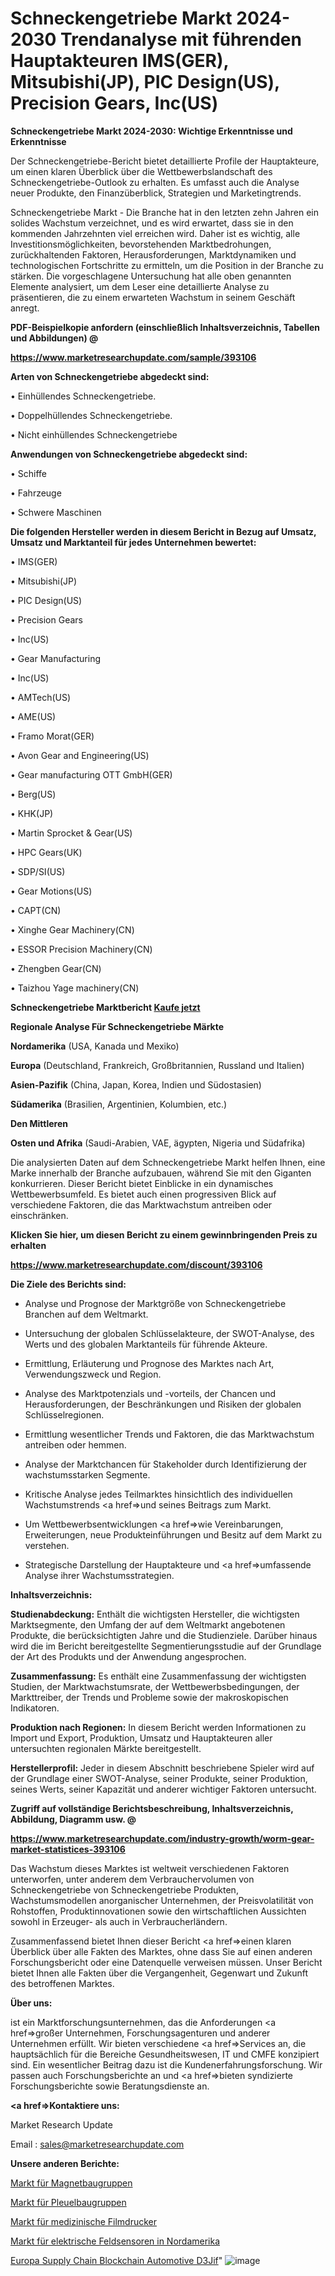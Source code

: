 # Schneckengetriebe Markt 2024-2030 Trendanalyse mit führenden Hauptakteuren IMS(GER), Mitsubishi(JP), PIC Design(US), Precision Gears, Inc(US)

<strong>Schneckengetriebe Markt 2024-2030: Wichtige Erkenntnisse und Erkenntnisse</strong>

Der Schneckengetriebe-Bericht bietet detaillierte Profile der Hauptakteure, um einen klaren Überblick über die Wettbewerbslandschaft des Schneckengetriebe-Outlook zu erhalten. Es umfasst auch die Analyse neuer Produkte, den Finanzüberblick, Strategien und Marketingtrends.

Schneckengetriebe Markt - Die Branche hat in den letzten zehn Jahren ein solides Wachstum verzeichnet, und es wird erwartet, dass sie in den kommenden Jahrzehnten viel erreichen wird. Daher ist es wichtig, alle Investitionsmöglichkeiten, bevorstehenden Marktbedrohungen, zurückhaltenden Faktoren, Herausforderungen, Marktdynamiken und technologischen Fortschritte zu ermitteln, um die Position in der Branche zu stärken. Die vorgeschlagene Untersuchung hat alle oben genannten Elemente analysiert, um dem Leser eine detaillierte Analyse zu präsentieren, die zu einem erwarteten Wachstum in seinem Geschäft anregt.



<strong><b>PDF-Beispielkopie anfordern (einschließlich Inhaltsverzeichnis, Tabellen und Abbildungen) @ </b></strong>

<strong><a href=https://www.marketresearchupdate.com/sample/393106>

<strong>https://www.marketresearchupdate.com/sample/393106</u></a></strong></strong>



<strong>Arten von Schneckengetriebe abgedeckt sind:</strong>

• Einhüllendes Schneckengetriebe.

• Doppelhüllendes Schneckengetriebe.

• Nicht einhüllendes Schneckengetriebe



<strong>Anwendungen von Schneckengetriebe abgedeckt sind:</strong>

• Schiffe

• Fahrzeuge

• Schwere Maschinen



<strong>Die folgenden Hersteller werden in diesem Bericht in Bezug auf Umsatz, Umsatz und Marktanteil für jedes Unternehmen bewertet:</strong>

• IMS(GER)

• Mitsubishi(JP)

• PIC Design(US)

• Precision Gears

• Inc(US)

• Gear Manufacturing

• Inc(US)

• AMTech(US)

• AME(US)

• Framo Morat(GER)

• Avon Gear and Engineering(US)

• Gear manufacturing OTT GmbH(GER)

• Berg(US)

• KHK(JP)

• Martin Sprocket & Gear(US)

• HPC Gears(UK)

• SDP/SI(US)

• Gear Motions(US)

• CAPT(CN)

• Xinghe Gear Machinery(CN)

• ESSOR Precision Machinery(CN)

• Zhengben Gear(CN)

• Taizhou Yage machinery(CN)



<strong>Schneckengetriebe Marktbericht <a href=https://www.marketresearchupdate.com/buynow/393106>Kaufe jetzt</a></strong>



<strong>Regionale Analyse Für Schneckengetriebe Märkte</strong>



<strong>Nordamerika</strong> (USA, Kanada und Mexiko)



<strong>Europa</strong> (Deutschland, Frankreich, Großbritannien, Russland und Italien)



<strong>Asien-Pazifik</strong> (China, Japan, Korea, Indien und Südostasien)



<strong>Südamerika</strong> (Brasilien, Argentinien, Kolumbien, etc.)



<strong>Den Mittleren</strong> 

<strong>Osten und Afrika</strong> (Saudi-Arabien, VAE, ägypten, Nigeria und Südafrika)

Die analysierten Daten auf dem Schneckengetriebe Markt helfen Ihnen, eine Marke innerhalb der Branche aufzubauen, während Sie mit den Giganten konkurrieren. Dieser Bericht bietet Einblicke in ein dynamisches Wettbewerbsumfeld. Es bietet auch einen progressiven Blick auf verschiedene Faktoren, die das Marktwachstum antreiben oder einschränken.



<strong>Klicken Sie hier, um diesen Bericht zu einem gewinnbringenden Preis zu erhalten
</strong>

<strong><a href=https://www.marketresearchupdate.com/discount/393106>https://www.marketresearchupdate.com/discount/393106</b></u></strong></a>



<strong>Die Ziele des Berichts sind:</strong>

- Analyse und Prognose der Marktgröße von Schneckengetriebe Branchen auf dem Weltmarkt.

- Untersuchung der globalen Schlüsselakteure, der SWOT-Analyse, des Werts und des globalen Marktanteils für führende Akteure.

- Ermittlung, Erläuterung und Prognose des Marktes nach Art, Verwendungszweck und Region.

- Analyse des Marktpotenzials und -vorteils, der Chancen und Herausforderungen, der Beschränkungen und Risiken der globalen Schlüsselregionen.

- Ermittlung wesentlicher Trends und Faktoren, die das Marktwachstum antreiben oder hemmen.

- Analyse der Marktchancen für Stakeholder durch Identifizierung der wachstumsstarken Segmente.

- Kritische Analyse jedes Teilmarktes hinsichtlich des individuellen Wachstumstrends <a href=>und</a> seines Beitrags zum Markt.

- Um Wettbewerbsentwicklungen <a href=>wie</a> Vereinbarungen, Erweiterungen, neue Produkteinführungen und Besitz auf dem Markt zu verstehen.

- Strategische Darstellung der Hauptakteure und <a href=>umfas</a>sende Analyse ihrer Wachstumsstrategien.



<strong>Inhaltsverzeichnis:</strong>



<strong>Studienabdeckung:</strong> Enthält die wichtigsten Hersteller, die wichtigsten Marktsegmente, den Umfang der auf dem Weltmarkt angebotenen Produkte, die berücksichtigten Jahre und die Studienziele. Darüber hinaus wird die im Bericht bereitgestellte Segmentierungsstudie auf der Grundlage der Art des Produkts und der Anwendung angesprochen.



<strong>Zusammenfassung:</strong> Es enthält eine Zusammenfassung der wichtigsten Studien, der Marktwachstumsrate, der Wettbewerbsbedingungen, der Markttreiber, der Trends und Probleme sowie der makroskopischen Indikatoren.



<strong>Produktion nach Regionen:</strong> In diesem Bericht werden Informationen zu Import und Export, Produktion, Umsatz und Hauptakteuren aller untersuchten regionalen Märkte bereitgestellt.



<strong>Herstellerprofil:</strong> Jeder in diesem Abschnitt beschriebene Spieler wird auf der Grundlage einer SWOT-Analyse, seiner Produkte, seiner Produktion, seines Werts, seiner Kapazität und anderer wichtiger Faktoren untersucht.



<strong><b>Zugriff auf vollständige Berichtsbeschreibung, Inhaltsverzeichnis, Abbildung, Diagramm usw. @ </b></strong>

<strong><a href=https://www.marketresearchupdate.com/industry-growth/worm-gear-market-statistices-393106>https://www.marketresearchupdate.com/industry-growth/worm-gear-market-statistices-393106</a></strong>

Das Wachstum dieses Marktes ist weltweit verschiedenen Faktoren unterworfen, unter anderem dem Verbrauchervolumen von Schneckengetriebe von Schneckengetriebe Produkten, Wachstumsmodellen anorganischer Unternehmen, der Preisvolatilität von Rohstoffen, Produktinnovationen sowie den wirtschaftlichen Aussichten sowohl in Erzeuger- als auch in Verbraucherländern.

Zusammenfassend bietet Ihnen dieser Bericht <a href=>einen</a> klaren Überblick über alle Fakten des Marktes, ohne dass Sie auf einen anderen Forschungsbericht oder eine Datenquelle verweisen müssen. Unser Bericht bietet Ihnen alle Fakten über die Vergangenheit, Gegenwart und Zukunft des betroffenen Marktes.



<strong>Über uns:</strong>

 ist ein Marktforschungsunternehmen, das die Anforderungen <a href=>großer</a> Unternehmen, Forschungsagenturen und anderer Unternehmen erfüllt. Wir bieten verschiedene <a href=>Services</a> an, die hauptsächlich für die Bereiche Gesundheitswesen, IT und CMFE konzipiert sind. Ein wesentlicher Beitrag dazu ist die Kundenerfahrungsforschung. Wir passen auch Forschungsberichte an und <a href=>bieten</a> syndizierte Forschungsberichte sowie Beratungsdienste an.



<strong><a href=>Kontaktiere uns:</a></strong>

Market Research Update

Email : sales@marketresearchupdate.com



<strong>Unsere anderen Berichte:</strong>

<a href=https://www.linkedin.com/pulse/magnet-assemblies-market-2023-challenges-business>Markt für Magnetbaugruppen</a>

<a href=https://www.linkedin.com/pulse/connecting-rod-assy-market-report-2023-top-company>Markt für Pleuelbaugruppen</a>

<a href=https://www.linkedin.com/pulse/medical-film-printer-market-outlooks-2023-size>Markt für medizinische Filmdrucker</a>

<a href=https://www.linkedin.com/pulse/north-america-electric-field-sensors-market-2030>Markt für elektrische Feldsensoren in Nordamerika</a>

<a href=https://www.linkedin.com/pulse/europe-supply-chain-blockchain-automotive-d3jif/>Europa Supply Chain Blockchain Automotive D3Jif</a>"
![image](https://github.com/meghapanth/markettrends/assets/163847665/2fb4da36-2fc3-4b41-9e64-02b119788460)
